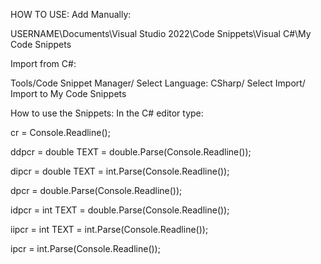 HOW TO USE:
Add Manually:

USERNAME\Documents\Visual Studio 2022\Code Snippets\Visual C#\My Code Snippets

Import from C#:

Tools/Code Snippet Manager/ Select Language: CSharp/ Select Import/ Import to My Code Snippets

How to use the Snippets:
In the C# editor type:

cr = Console.Readline();

ddpcr = double TEXT = double.Parse(Console.Readline());

dipcr = double TEXT = int.Parse(Console.Readline());

dpcr = double.Parse(Console.Readline());

idpcr = int TEXT = double.Parse(Console.Readline());

iipcr = int TEXT = int.Parse(Console.Readline());

ipcr = int.Parse(Console.Readline());
